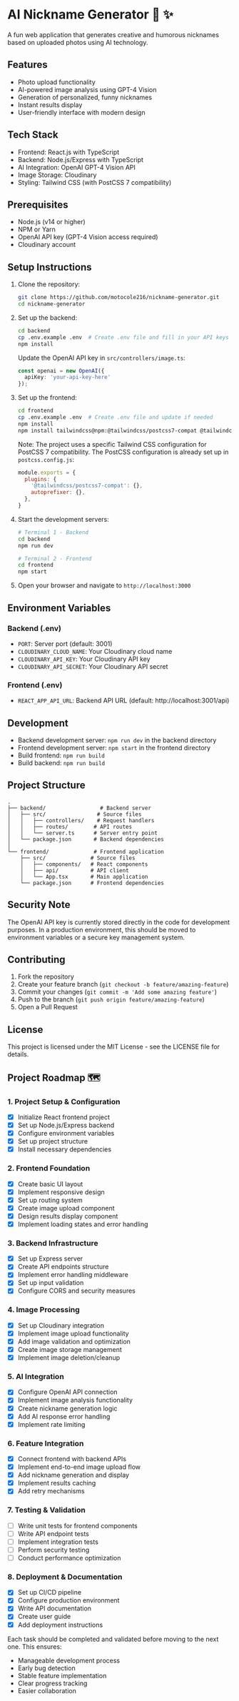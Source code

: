 # AI Nickname Generator 📸 ✨

A fun web application that generates creative and humorous nicknames based on uploaded photos using AI technology.

## Features

- Photo upload functionality
- AI-powered image analysis using GPT-4 Vision
- Generation of personalized, funny nicknames
- Instant results display
- User-friendly interface with modern design

## Tech Stack

- Frontend: React.js with TypeScript
- Backend: Node.js/Express with TypeScript
- AI Integration: OpenAI GPT-4 Vision API
- Image Storage: Cloudinary
- Styling: Tailwind CSS (with PostCSS 7 compatibility)

## Prerequisites

- Node.js (v14 or higher)
- NPM or Yarn
- OpenAI API key (GPT-4 Vision access required)
- Cloudinary account

## Setup Instructions

1. Clone the repository:
   ```bash
   git clone https://github.com/motocole216/nickname-generator.git
   cd nickname-generator
   ```

2. Set up the backend:
   ```bash
   cd backend
   cp .env.example .env  # Create .env file and fill in your API keys
   npm install
   ```

   Update the OpenAI API key in `src/controllers/image.ts`:
   ```typescript
   const openai = new OpenAI({
     apiKey: 'your-api-key-here'
   });
   ```

3. Set up the frontend:
   ```bash
   cd frontend
   cp .env.example .env  # Create .env file and update if needed
   npm install
   npm install tailwindcss@npm:@tailwindcss/postcss7-compat @tailwindcss/postcss7-compat postcss@^7 autoprefixer@^9
   ```

   Note: The project uses a specific Tailwind CSS configuration for PostCSS 7 compatibility. The PostCSS configuration is already set up in `postcss.config.js`:
   ```javascript
   module.exports = {
     plugins: {
       '@tailwindcss/postcss7-compat': {},
       autoprefixer: {},
     },
   }
   ```

4. Start the development servers:
   ```bash
   # Terminal 1 - Backend
   cd backend
   npm run dev

   # Terminal 2 - Frontend
   cd frontend
   npm start
   ```

5. Open your browser and navigate to `http://localhost:3000`

## Environment Variables

### Backend (.env)
- `PORT`: Server port (default: 3001)
- `CLOUDINARY_CLOUD_NAME`: Your Cloudinary cloud name
- `CLOUDINARY_API_KEY`: Your Cloudinary API key
- `CLOUDINARY_API_SECRET`: Your Cloudinary API secret

### Frontend (.env)
- `REACT_APP_API_URL`: Backend API URL (default: http://localhost:3001/api)

## Development

- Backend development server: `npm run dev` in the backend directory
- Frontend development server: `npm start` in the frontend directory
- Build frontend: `npm run build`
- Build backend: `npm run build`

## Project Structure

```
.
├── backend/                 # Backend server
│   ├── src/                # Source files
│   │   ├── controllers/    # Request handlers
│   │   ├── routes/        # API routes
│   │   └── server.ts      # Server entry point
│   └── package.json       # Backend dependencies
│
└── frontend/              # Frontend application
    ├── src/              # Source files
    │   ├── components/   # React components
    │   ├── api/          # API client
    │   └── App.tsx       # Main application
    └── package.json      # Frontend dependencies
```

## Security Note

The OpenAI API key is currently stored directly in the code for development purposes. In a production environment, this should be moved to environment variables or a secure key management system.

## Contributing

1. Fork the repository
2. Create your feature branch (`git checkout -b feature/amazing-feature`)
3. Commit your changes (`git commit -m 'Add some amazing feature'`)
4. Push to the branch (`git push origin feature/amazing-feature`)
5. Open a Pull Request

## License

This project is licensed under the MIT License - see the LICENSE file for details.

## Project Roadmap 🗺️

### 1. Project Setup & Configuration
- [x] Initialize React frontend project
- [x] Set up Node.js/Express backend
- [x] Configure environment variables
- [x] Set up project structure
- [x] Install necessary dependencies

### 2. Frontend Foundation
- [x] Create basic UI layout
- [x] Implement responsive design
- [x] Set up routing system
- [x] Create image upload component
- [x] Design results display component
- [x] Implement loading states and error handling

### 3. Backend Infrastructure
- [x] Set up Express server
- [x] Create API endpoints structure
- [x] Implement error handling middleware
- [x] Set up input validation
- [x] Configure CORS and security measures

### 4. Image Processing
- [x] Set up Cloudinary integration
- [x] Implement image upload functionality
- [x] Add image validation and optimization
- [x] Create image storage management
- [x] Implement image deletion/cleanup

### 5. AI Integration
- [x] Configure OpenAI API connection
- [x] Implement image analysis functionality
- [x] Create nickname generation logic
- [x] Add AI response error handling
- [x] Implement rate limiting

### 6. Feature Integration
- [x] Connect frontend with backend APIs
- [x] Implement end-to-end image upload flow
- [x] Add nickname generation and display
- [x] Implement results caching
- [x] Add retry mechanisms

### 7. Testing & Validation
- [ ] Write unit tests for frontend components
- [ ] Write API endpoint tests
- [ ] Implement integration tests
- [ ] Perform security testing
- [ ] Conduct performance optimization

### 8. Deployment & Documentation
- [x] Set up CI/CD pipeline
- [x] Configure production environment
- [x] Write API documentation
- [x] Create user guide
- [x] Add deployment instructions

Each task should be completed and validated before moving to the next one. This ensures:
- Manageable development process
- Early bug detection
- Stable feature implementation
- Clear progress tracking
- Easier collaboration